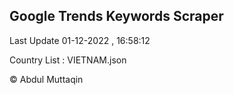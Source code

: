 

## Google Trends Keywords Scraper 
 
Last Update 01-12-2022 , 16:58:12

Country List :
VIETNAM.json



© Abdul Muttaqin 
